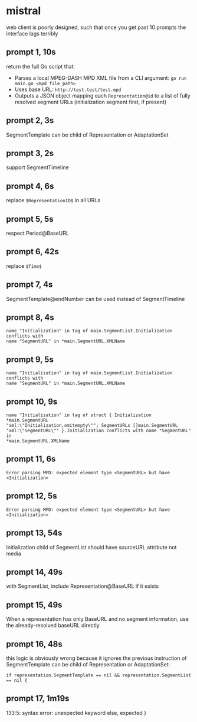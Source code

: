 # mistral

web client is poorly designed, such that once you get past 10 prompts the
interface lags terribly

## prompt 1, 10s

return the full Go script that:
- Parses a local MPEG-DASH MPD XML file from a CLI argument: `go run main.go <mpd_file_path>`
- Uses base URL: `http://test.test/test.mpd`
- Outputs a JSON object mapping each `Representation@id` to a list of fully resolved segment URLs (initialization segment first, if present)

## prompt 2, 3s

SegmentTemplate can be child of Representation or AdaptationSet

## prompt 3, 2s

support SegmentTimeline

## prompt 4, 6s

replace `$RepresentationID$` in all URLs

## prompt 5, 5s

respect Period@BaseURL

## prompt 6, 42s

replace `$Time$`

## prompt 7, 4s

SegmentTemplate@endNumber can be used instead of SegmentTimeline

## prompt 8, 4s

~~~
name "Initialization" in tag of main.SegmentList.Initialization conflicts with
name "SegmentURL" in *main.SegmentURL.XMLName
~~~

## prompt 9, 5s

~~~
name "Initialization" in tag of main.SegmentList.Initialization conflicts with
name "SegmentURL" in *main.SegmentURL.XMLName
~~~

## prompt 10, 9s

~~~
name "Initialization" in tag of struct { Initialization *main.SegmentURL
"xml:\"Initialization,omitempty\""; SegmentURLs []main.SegmentURL
"xml:\"SegmentURL\"" }.Initialization conflicts with name "SegmentURL" in
*main.SegmentURL.XMLName
~~~

## prompt 11, 6s

~~~
Error parsing MPD: expected element type <SegmentURL> but have <Initialization>
~~~

## prompt 12, 5s

~~~
Error parsing MPD: expected element type <SegmentURL> but have <Initialization>
~~~

## prompt 13, 54s

Initialization child of SegmentList should have sourceURL attribute not media

## prompt 14, 49s

with SegmentList, include Representation@BaseURL if it exists

## prompt 15, 49s

When a representation has only BaseURL and no segment information, use the
already-resolved baseURL directly

## prompt 16, 48s

this logic is obviously wrong because it ignores the previous instruction of
SegmentTemplate can be child of Representation or AdaptationSet:

~~~
if representation.SegmentTemplate == nil && representation.SegmentList == nil {
~~~

## prompt 17, 1m19s

133:5: syntax error: unexpected keyword else, expected }
